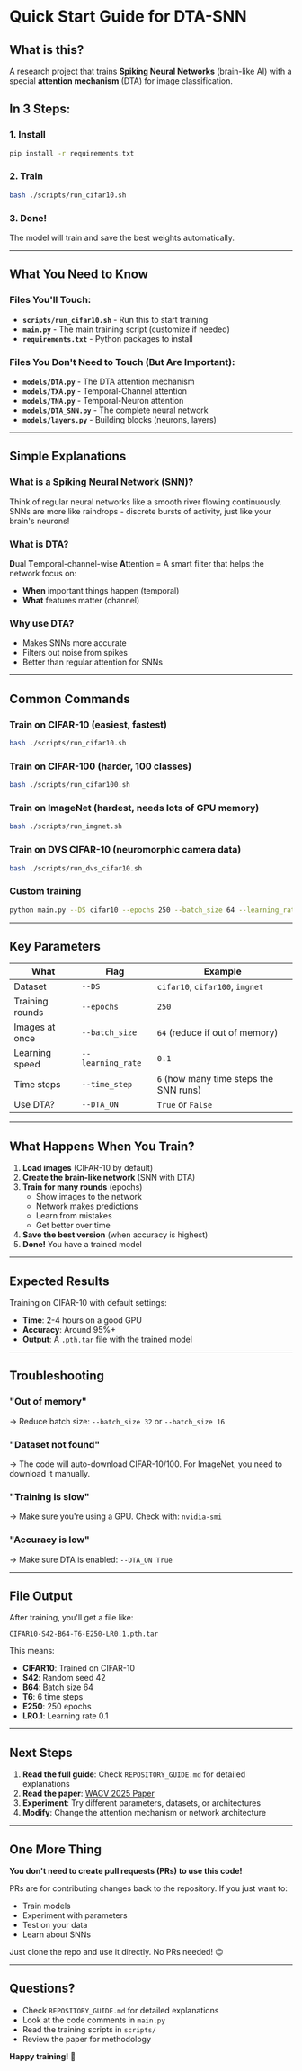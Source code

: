 # Quick Start Guide for DTA-SNN

## What is this?
A research project that trains **Spiking Neural Networks** (brain-like AI) with a special **attention mechanism** (DTA) for image classification.

## In 3 Steps:

### 1. Install
```bash
pip install -r requirements.txt
```

### 2. Train
```bash
bash ./scripts/run_cifar10.sh
```

### 3. Done!
The model will train and save the best weights automatically.

---

## What You Need to Know

### Files You'll Touch:
- **`scripts/run_cifar10.sh`** - Run this to start training
- **`main.py`** - The main training script (customize if needed)
- **`requirements.txt`** - Python packages to install

### Files You Don't Need to Touch (But Are Important):
- **`models/DTA.py`** - The DTA attention mechanism
- **`models/TXA.py`** - Temporal-Channel attention
- **`models/TNA.py`** - Temporal-Neuron attention
- **`models/DTA_SNN.py`** - The complete neural network
- **`models/layers.py`** - Building blocks (neurons, layers)

---

## Simple Explanations

### What is a Spiking Neural Network (SNN)?
Think of regular neural networks like a smooth river flowing continuously. SNNs are more like raindrops - discrete bursts of activity, just like your brain's neurons!

### What is DTA?
**D**ual **T**emporal-channel-wise **A**ttention = A smart filter that helps the network focus on:
- **When** important things happen (temporal)
- **What** features matter (channel)

### Why use DTA?
- Makes SNNs more accurate
- Filters out noise from spikes
- Better than regular attention for SNNs

---

## Common Commands

### Train on CIFAR-10 (easiest, fastest)
```bash
bash ./scripts/run_cifar10.sh
```

### Train on CIFAR-100 (harder, 100 classes)
```bash
bash ./scripts/run_cifar100.sh
```

### Train on ImageNet (hardest, needs lots of GPU memory)
```bash
bash ./scripts/run_imgnet.sh
```

### Train on DVS CIFAR-10 (neuromorphic camera data)
```bash
bash ./scripts/run_dvs_cifar10.sh
```

### Custom training
```bash
python main.py --DS cifar10 --epochs 250 --batch_size 64 --learning_rate 0.1 --time_step 6
```

---

## Key Parameters

| What | Flag | Example |
|------|------|---------|
| Dataset | `--DS` | `cifar10`, `cifar100`, `imgnet` |
| Training rounds | `--epochs` | `250` |
| Images at once | `--batch_size` | `64` (reduce if out of memory) |
| Learning speed | `--learning_rate` | `0.1` |
| Time steps | `--time_step` | `6` (how many time steps the SNN runs) |
| Use DTA? | `--DTA_ON` | `True` or `False` |

---

## What Happens When You Train?

1. **Load images** (CIFAR-10 by default)
2. **Create the brain-like network** (SNN with DTA)
3. **Train for many rounds** (epochs)
   - Show images to the network
   - Network makes predictions
   - Learn from mistakes
   - Get better over time
4. **Save the best version** (when accuracy is highest)
5. **Done!** You have a trained model

---

## Expected Results

Training on CIFAR-10 with default settings:
- **Time**: 2-4 hours on a good GPU
- **Accuracy**: Around 95%+
- **Output**: A `.pth.tar` file with the trained model

---

## Troubleshooting

### "Out of memory"
→ Reduce batch size: `--batch_size 32` or `--batch_size 16`

### "Dataset not found"
→ The code will auto-download CIFAR-10/100. For ImageNet, you need to download it manually.

### "Training is slow"
→ Make sure you're using a GPU. Check with: `nvidia-smi`

### "Accuracy is low"
→ Make sure DTA is enabled: `--DTA_ON True`

---

## File Output

After training, you'll get a file like:
```
CIFAR10-S42-B64-T6-E250-LR0.1.pth.tar
```

This means:
- **CIFAR10**: Trained on CIFAR-10
- **S42**: Random seed 42
- **B64**: Batch size 64
- **T6**: 6 time steps
- **E250**: 250 epochs
- **LR0.1**: Learning rate 0.1

---

## Next Steps

1. **Read the full guide**: Check `REPOSITORY_GUIDE.md` for detailed explanations
2. **Read the paper**: [WACV 2025 Paper](https://openaccess.thecvf.com/content/WACV2025/papers/Kim_DTA_Dual_Temporal-Channel-Wise_Attention_for_Spiking_Neural_Networks_WACV_2025_paper.pdf)
3. **Experiment**: Try different parameters, datasets, or architectures
4. **Modify**: Change the attention mechanism or network architecture

---

## One More Thing

**You don't need to create pull requests (PRs) to use this code!**

PRs are for contributing changes back to the repository. If you just want to:
- Train models
- Experiment with parameters  
- Test on your data
- Learn about SNNs

Just clone the repo and use it directly. No PRs needed! 😊

---

## Questions?

- Check `REPOSITORY_GUIDE.md` for detailed explanations
- Look at the code comments in `main.py`
- Read the training scripts in `scripts/`
- Review the paper for methodology

**Happy training! 🚀**
